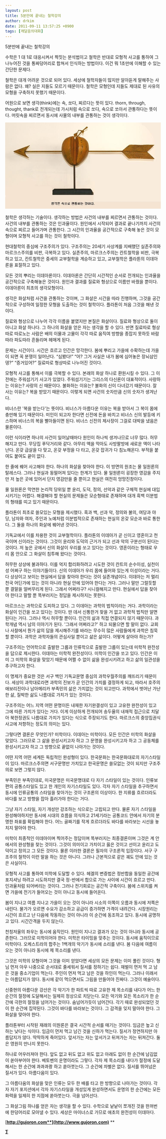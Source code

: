 ```yaml
---
layout: post
title: 5분만에 끝내는 철학강의
author: drkim
date: 2011-09-11 13:57:25 +0900
tags: [깨달음의대화]
---
```

  
  
5분만에 끝내는 철학강의 

수학은 1 대 1로 대응시켜서 짝짓는 분석법이고 철학은 반대로 모형적 사고를 통하여 그 나누어진 것을 통짜덩어리로 합쳐서 인식하는 방법이다. 이건 뭐 1초만에 이해할 수 있는 간단한 문제다. 

철학은 대개 어려운 것으로 되어 있다. 세상에 철학자들이 많지만 알아듣게 말해주는 사람은 없다. 왜? 실은 지들도 모르기 때문이다. 철학은 모형인데 지들도 제대로 된 사유의 모형을 구축하지 못했기 때문이다. 



어원으로 보면 생각(think)에는 속, 쏘다, 찌르다는 뜻이 있다. thorn, through, thought, thank로 전개되는데 가시처럼 속으로 쏘다, 속으로 쏘아서 관통하다는 뜻이다. 머릿속을 찌르면서 동시에 사물의 내부를 관통하는 것이 생각이다. 



 ![](/files/attach/images/198/379/193/40.JPG)

철학은 생각하는 기술이다. 생각하는 방법은 사건의 내부를 찌르면서 관통하는 것이다. 사건의 내부를 관통하는 것은 인과율이다. 원인에서 시작되어 결과로 끝나기까지 사건의 속으로 찌르고 들어가며 관통한다. 그 시간의 인과율을 공간적으로 구축해 놓은 것이 모형이며 모형적 사고를 하는 것이 철학이다. 

현대철학의 중심에 구조주의가 있다. 구조주의는 20세기 사상계를 지배했던 실존주의와 마르크스주의를 비판, 극복하고 있다. 실존주의, 마르크스주의는 칸트철학을 비판, 극복하고 있고, 칸트철학은 중세의 교부철학을 계승하고 있고, 교부철학은 플라톤의 이데아론을 표절하고 있다. 

모든 것의 뿌리는 이데아론이다. 이데아론은 간단히 시간적인 순서로 전개되는 인과율을 공간적으로 구축해놓은 것이다. 원인과 결과를 질료와 형상으로 이름만 바꿨을 뿐이다. 이데아론이 최초의 생각모형이다. 

생각은 화살처럼 사건을 관통하는 것이며, 그 화살은 시간을 따라 진행하며, 그것을 공간적으로 구성하여 일정한 모형을 도출하는 것이 철학이다. 플라톤이 처음 그것을 해낸 것이다. 

질료와 형상으로 나누어 각각 이름을 붙였지만 본질은 화살이다. 질료와 형상으로 둘이 아니고 화살 하나다. 그 하나의 화살을 얻은 자는 생각을 할 수 있다. 반면 질료따로 형상따로 따로노는 사람은 배의 이물과 고물이 각각 따로 움직여 방향을 종잡지 못하듯 바람따라 파도따라 흔들리며 헤매게 된다. 

문제는 시간이다. 시간은 흐르고 인간은 망각한다. 봄에 뿌리고 가을에 수확하는데 가을이 되면 꼭 분쟁이 일어난다. “심봤다!” “어? 그거 사실은 내가 봄에 심어놓은 장뇌삼인뎅?” “증거있어?” 질료따로 형상따로 나누어진 것이다. 

모형적 사고를 통해서 이를 극복할 수 있다. 본래의 화살 하나로 환원시킬 수 있다. 그 이전에는 주워섬기기 사고가 있었다. 주워섬기기는 그리스의 다신론이 대표적이다. 사랑하는 이유는? 사랑의 신 때문이다. 불화하는 이유는? 불화의 신이 다녀갔기 때문이다. 잘 사는 이유는? 복을 받았기 때문이다. 이렇게 되면 사건의 숫자만큼 신의 숫자가 생겨난다. 

비너스란 '복을 받는다'는 뜻이다. 비너스가 아름다운 이유는 복을 받아서 그 복이 몸에 충만해 있기 때문이다. 미인이 되고자 한다면 신전에 돈을 바치고 비너스 신의 발등에 키스하며 비너스의 복을 빨아들이면 된다. 비너스 신전의 제사장이 그걸로 대박을 냈음은 물론이다. 

이런 식이라면 하나의 사건이 일어날때마다 원인이 하나씩 생겨나므로 너무 많다. 허무해지고 만다. 무당집 푸닥거리와 같다. 아무리 액을 막아도 사방팔방에 새로운 액이 나타난다. 온갖 급살을 다 맞고, 온갖 부정을 다 타고, 온갖 잡귀가 다 침노해온다. 부적을 붙여도 붙여도 끝이 없다. 

한 줄에 꿰어 사고해야 한다. 하나의 화살을 찾아야 한다. 이 방면의 원조는 물 일원론의 탈레스다. 그러나 현실과 동떨어져 있다는 한계가 있다. 물 일원론이 굉장한 영감을 주지만 저 높은 곳에 있어서 단지 영감만을 줄 뿐이고 현실은 여전히 엉망진창이다. 

물 일원론은 막연한 논리적 당위일 뿐 윤리, 도덕, 정의, 선악과 같은 구체적 현실에 대입시키기는 어렵다. 해결해야 할 현실의 문제들은 모순형태로 존재하며 대개 흑백 이분법의 형태를 띠고 있기 때문이다. 

플라톤이 최초로 쓸모있는 모형을 제시했다. 흑과 백, 선과 악, 정의와 불의, 여당과 야당, 남자와 여자, 주인과 노예처럼 이분법적으로 존재하는 현실의 온갖 모순과 바로 통한다. 그 둘을 하나의 화살에 꿰어낸 것이다. 

기독교에서 이를 차용한 것이 교부철학이다. 플라톤의 이데아가 곧 신이고 영혼이고 천국이며 신이라는 것이다. 그것이 윤리와 도덕의 근거가 되고 선과 악의 구분선이 된다는 것이다. 저 높은 곳에서 신의 화살이 우리를 쏘고 있다는 것이다. 영혼이라는 형태로 우리 몸 안으로 그 화살이 침투해 왔다는 것이다. 

허무한 상상에 불과하다. 이를 억지 합리화하려고 시도한 것이 칸트의 순수이성, 실천이성 어쩌구 하는 이야기들이다. 신의 이데아가 우리 몸에 들어와 있는게 이성이라는 거다. 다 상상이고 보이는 현실에서 답을 찾아야 한다는 것이 실존개념이다. 이데아는 저 멀리 천국 어딘가에 있는 것이 아니라 현실 안에 있어야 한다는 거다. 그러나 말만 그럴듯할 뿐 결말을 얼버무리게 된다. 그래서 어쩌라구? 시니컬해지고 만다. 현실에서 답을 찾아야 한다고 말할 뿐 똑부러지는 정답을 제시하지는 못한다. 

마르크스는 과학으로 도피하고 있다. 그 이데아는 과학의 법칙이라는 거다. 과학이라는 화살이 인간을 쏘고 있다는 것이다. 딴 데서 신통한거 찾을 거 없고 과학적 법칙만 알면 된다는 거다. 그러나 역시 허무할 뿐이다. 인간의 삶과 직접 연결되지 않기 때문이다. 과학개념 역시 남의 이야기가 된다. '그래서 어쩌라고?' 하고 되물으면 할 말이 없다. 교회나 사찰에서 뭔가 삶의 답을 제시해주기를 바라는 무수히 많은 사람들에게 과학은 침묵할 뿐이다. 과학은 과학자들의 관심사일 뿐이고 삶은 삶이다. 어떻게 살아야 하는가? 

구조주의는 언어학으로 출발한 그룹과 인류학으로 출발한 그룹이 있는데 미학적 완전성을 답으로 제시한다. 이데아는 미학적 완전성이다. 미학이 인간을 쏘고 있다. 인간은 이미 그 미학의 화살을 맞았기 때문에 어쩔 수 없이 삶을 완성시키려고 하고 삶의 일관성을 추구하고자 한다. 

이 명제가 중요한 것은 서구 백인 기독교문명 중심의 과학우월주의를 깨뜨리기 때문이다. 세상이 과학대로라면 과학의 진보가 곧 인간의 가치를 결정하게 되고, 따라서 호주의 애보리진이나 남아메리카 부족민의 삶은 가치없는 것이 되고만다. 과학에서 벗어난 가난한 삶, 질박한 삶도 나름대로 가치가 있는 것이다. 

구조주의는 어느 지역 어떤 문명이든 내재한 자기완결성이 있고 고유한 완전성이 있고 그에 따른 가치가 있다는 거다. 이게 이상하게 전개되어 송두율의 내재적 접근으로 치달아 북한정권도 나름대로 가치가 있다는 식으로 주장되기도 한다. 마르크스의 중앙집권식 사고에 저항하는 정도의 의미는 있다. 

그렇다면 결론은 무엇인가? 미학이다. 이데아는 미학이다. 모든 인간은 미학의 화살을 맞았다. 그러므로 그 삶을 완성시키고자 하고 그 문명을 완성시키고자 하고 그 공동체를 완성시키고자 하고 그 방향으로 끝없이 나아가는 것이다. 

어떤 지역 어떤 세계든 독립적인 완성형이 있다. 한국문화는 한국문화대로의 자기스타일이 있다. 마르크스주의면 서구문명만 가치있고 한국문명은 쓸모없는 것이 되지만 구조주의로 보면 그렇지 않다. 

부족민은 부족민대로, 미국문명은 미국문명대로 다 자기 스타일이 있는 것이다. 인류보편의 공통스타일도 있고 한 개인의 자기스타일도 있다. 각자 자기 스타일을 추구하면서 동시에 인류공통의 스타일을 찾아가는 것이 구조론의 이상이다. 한 지류를 흐르더라도 바다를 보고 방향을 잡아 흘러가야 한다는 거다. 

그냥 자기 스타일, 자기 개성만 강조하는 식으로는 고립되고 만다. 물론 자기 스타일을 완성해야하지만 동시에 시대의 흐름을 의식하고 21세기라는 공통코드 안에서 자기의 분명한 좌표를 확립해야 한다. 어느 골짜기를 작게 흐르더라도 바다를 바라보는 시선을 놓치지 말아야 한다. 

미학이 최종적인 이데아이며 찍어주는 정답이며 똑부러지는 최종결론이며 그것은 계 안에서의 완성형을 찾는 것이다. 그것이 의미이고 가치이고 옳은 것이고 선이고 윤리고 도덕이고 정의고 그 모든 것이다. 물론 이러한 결론은 필자의 구조론적 입장이다. 서구 구조주의 철학이 이런 말을 하는 것은 아니다. 그러나 근본적으로 같은 궤도 안에 있는 것은 사실이다. 

모형적 사고를 통하여 미학에 도달할 수 있다. 헤겔의 변증법은 정반합을 동일한 공간에 포지셔닝 하려고 시도하지만 결국 정-반에서 합으로 가는 사이에 시간이 흐르고 만다. 인과율처럼 되어버리는 것이다. 그러나 전기회로는 공간적 구축이다. 봄에 스위치를 켜면 가을에 전기가 들어오는 것이 아니고 동시에 들어온다. 

봄이 지나고 여름 지나고 가을이 오는 것이 아니라 시소의 이쪽이 오름과 동시에 저쪽은 내린다. 물가가 오르면 수요가 감소하고 공급이 증가하면 가격이 내려간다. 시장원리는 시간이 흐르고 난 다음에 작동하는 것이 아니라 이 순간에 동조하고 있다. 동시에 공명하고 있다. 시간간격을 두지 않는다. 

천칭저울의 좌우는 동시에 움직인다. 원인이 지나고 결과가 오는 것이 아니라 동시에 공존한다. 그러므로 미학이어야 한다. 미학은 타이밍을 맞추는 것이다. 동시에 움직이므로 미학이다. 오케스트라의 합주는 1백개의 악기가 동시에 소리를 낸다. 봄 다음에 여름이 오는 것이 아니라 동시에 제 목소리를 낸다. 

그것은 미학의 모형이며 그것을 이미 얻었다면 세상의 모든 문제는 이미 풀린 것이다. 형님 먼저 아우 나중으로 순서대로 줄세워서 질서를 정하기는 쉽다. 재벌이 먼저 먹 고 남은 것을 중소기업이 먹는다. 주인이 먼저 먹고 남은 것을 하인이 먹는다. 그러나 이래서는 아름답지가 않다. 동시에 같이 먹으면서도 그림을 만들어야 진짜다. 그것이 예술이다. 

신중현의 아름다운 강산은 각 악기가 한 파트씩 따로 고유한 제 목소리를 내다가 어느 한 순간의 절정에 도달해서는 일제히 정상으로 치닫는다. 모든 악기와 모든 목소리가 한 순간에 극한의 절정을 넘어가는 것이다. 숨넘어가듯이 넘어간다. 각기 때로 완성되었던 것이 한 순간에 집약된다. 그것이 바다를 바라보는 것이다. 그 감격을 잊지 말아야 한다. 그 화살을 맞아야 한다. 

플라톤부터 시작된 재래의 이원론은 결국 시간적 순서를 매기는 것이다. 임금은 높고 신하는 낮다는 식이다. 임금이 먼저 먹고 남긴 것을 신하가 먹는다. 질서가 정연하지만 아름답지가 않다. 딱딱하게 죽어있다. 앞서가는 자는 앞서가고 뒤져가는 자는 뒤져간다. 둘은 영원히 만나지 못한다. 

하나로 어우러져야 한다. 앞도 없고 뒤도 없고 위도 없고 아래도 없이 한 순간에 남김없이 쏟아부어야 한다. 베토벤의 운명이라도 그렇다. 각자 제 목소리를 내다가 절정에 도달해서는 한 순간에 콰콰콰쾅 하고 쏟아붓는다. 그 순간에 차별은 없다. 질서를 뛰어넘은 질서가 있다. 아름다움이 있다. 

그 아름다움의 화살을 맞은 인류는 모두 한 배를 타고 한 방향으로 나아가는 것이다. 각자 자기 포지션에서 각자 자기스타일을 개성있게 완성하면서도 운명의 한 순간에는 모든 화력을 일제히 한 지점에 쏟아붓는다. 극을 넘어선다. 

그 화살그림 하나를 얻은 자는 생각을 할 수 있다. 수학으로 낱낱이 쪼개진 것을 한꺼번에 한덩어리로 모아낼 수 있다. 세상은 마이너스로 가므로 애초의 완전성이 이데아다. 






  




[**http://gujoron.com**](http://www.gujoron.com)** 
**

**∑**